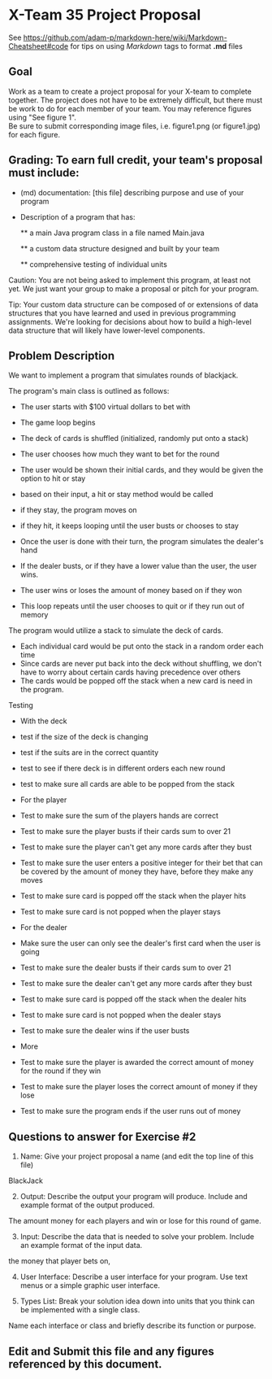 # X-Team 35 Project Proposal

See https://github.com/adam-p/markdown-here/wiki/Markdown-Cheatsheet#code for tips on using *Markdown* tags to format __.md__ files

## Goal

Work as a team to create a project proposal for your X-team to complete together.
The project does not have to be extremely difficult,
but there must be work to do for each member of your team.
You may reference figures using "See figure 1".  
Be sure to submit corresponding image files, i.e. figure1.png (or figure1.jpg) for each figure.

## Grading: To earn full credit, your team's proposal must include:

* (md) documentation: [this file] describing purpose and use of your program

* Description of a program that has:

  ** a main Java program class in a file named Main.java
  
  ** a custom data structure designed and built by your team
  
  ** comprehensive testing of individual units
  
 Caution: You are not being asked to implement this program, at least not yet. 
 We just want your group to make a proposal or pitch for your program.
 
 Tip: Your custom data structure can be composed of or extensions of data structures that you have learned and used in previous programming assignments.  We're looking for decisions about how to build a high-level data structure that will likely have lower-level components.

## Problem Description
We want to implement a program that simulates rounds of blackjack.

The program's main class is outlined as follows:

- The user starts with $100 virtual dollars to bet with
- The game loop begins

- The deck of cards is shuffled (initialized, randomly put onto a stack)
- The user chooses how much they want to bet for the round
- The user would be shown their initial cards, and they would be given the option to hit or stay
- based on their input, a hit or stay method would be called
- if they stay, the program moves on
- if they hit, it keeps looping until the user busts or chooses to stay
- Once the user is done with their turn, the program simulates the dealer's hand
- If the dealer busts, or if they have a lower value than the user, the user wins.
- The user wins or loses the amount of money based on if they won

- This loop repeats until the user chooses to quit or if they run out of memory

The program would utilize a stack to simulate the deck of cards.
- Each individual card would be put onto the stack in a random order each time
- Since cards are never put back into the deck without shuffling, we don't have to worry about certain cards having precedence over others
- The cards would be popped off the stack when a new card is need in the program.

Testing
- With the deck
- test if the size of the deck is changing
- test if the suits are in the correct quantity
- test to see if there deck is in different orders each new round
- test to make sure all cards are able to be popped from the stack

- For the player
- Test to make sure the sum of the players hands are correct
- Test to make sure the player busts if their cards sum to over 21
- Test to make sure the player can't get any more cards after they bust
- Test to make sure the user enters a positive integer for their bet that can be covered by the amount of money they have, before they make any moves
- Test to make sure card is popped off the stack when the player hits
- Test to make sure card is not popped when the player stays

- For the dealer
- Make sure the user can only see the dealer's first card when the user is going
- Test to make sure the dealer busts if their cards sum to over 21
- Test to make sure the dealer can't get any more cards after they bust
- Test to make sure card is popped off the stack when the dealer hits
- Test to make sure card is not popped when the dealer stays
- Test to make sure the dealer wins if the user busts

- More
- Test to make sure the player is awarded the correct amount of money for the round if they win
- Test to make sure the player loses the correct amount of money if they lose
- Test to make sure the program ends if the user runs out of money


## Questions to answer for Exercise #2

1. Name: Give your project proposal a name (and edit the top line of this file)

BlackJack

2. Output: Describe the output your program will produce.  Include and example format of the output produced.

The amount money for each players and win or lose for this round of game.

3. Input: Describe the data that is needed to solve your problem. Include an example format of the input data.

the money that player bets on, 

4. User Interface: Describe a user interface for your program.  Use text menus or a simple graphic user interface.



5. Types List: Break your solution idea down into units that you think can be implemented with a single class.



Name each interface or class and briefly describe its function or purpose.


## Edit and Submit this file and any figures referenced by this document.

